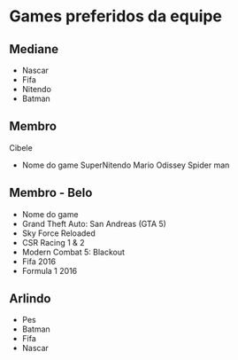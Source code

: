 # Games preferidos da equipe

## Mediane 
* Nascar
* Fifa
* Nitendo
* Batman

## Membro 
Cibele
* Nome do game
SuperNitendo
Mario Odissey
Spider man

## Membro - Belo
* Nome do game
* Grand Theft Auto: San Andreas (GTA 5)
* Sky Force Reloaded
* CSR Racing 1 & 2
* Modern Combat 5: Blackout
* Fifa 2016
* Formula 1 2016 

## Arlindo

* Pes
* Batman
* Fifa
* Nascar
